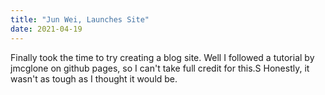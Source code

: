 ```yaml
---
title: "Jun Wei, Launches Site"
date: 2021-04-19
---
```


Finally took the time to try creating a blog site. Well I followed a tutorial by jmcglone on github pages, so I can't take full credit for this.S Honestly, it wasn't as tough as I thought it would be.
